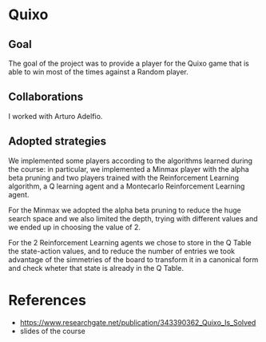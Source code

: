 # Quixo

## Goal

The goal of the project was to provide a player for the Quixo game that is able to win most of the times against a Random player. 

## Collaborations

I worked with Arturo Adelfio.

## Adopted strategies

We implemented some players according to the algorithms learned during the course: in particular, we implemented a Minmax player with the alpha beta pruning and two players trained with the Reinforcement Learning algorithm, a Q learning agent and a Montecarlo Reinforcement Learning agent.

For the Minmax we adopted the alpha beta pruning to reduce the huge search space and we also limited the depth, trying with different values and we ended up in choosing the value of 2.

For the 2 Reinforcement Learning agents we chose to store in the Q Table the state-action values, and to reduce the number of entries we took advantage of the simmetries of the board to transform it in a canonical form and check wheter that state is already in the Q Table.

# References

- https://www.researchgate.net/publication/343390362_Quixo_Is_Solved
- slides of the course